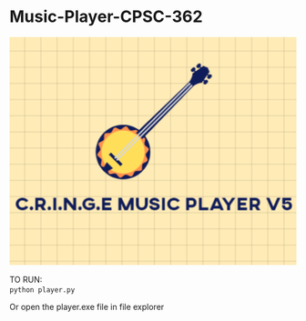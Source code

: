 # Music-Player-CPSC-362

![alt text](https://github.com/nickayson/Music-Player-CPSC-362/blob/main/images/Logo.gif)

TO RUN:   
```python player.py```

Or open the player.exe file in file explorer

